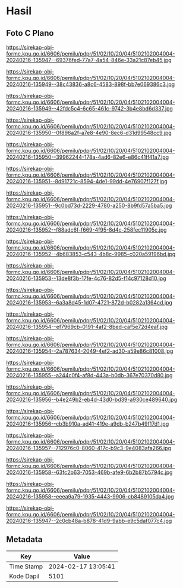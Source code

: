 # Hasil

## Foto C Plano

https://sirekap-obj-formc.kpu.go.id/6606/pemilu/pdpr/51/02/10/20/04/5102102004004-20240216-135947--69376fed-77a7-4a54-846e-33a21c87eb45.jpg

https://sirekap-obj-formc.kpu.go.id/6606/pemilu/pdpr/51/02/10/20/04/5102102004004-20240216-135949--38c43836-a8c6-4583-898f-bb7e069386c3.jpg

https://sirekap-obj-formc.kpu.go.id/6606/pemilu/pdpr/51/02/10/20/04/5102102004004-20240216-135949--42fdc5c4-6c65-461c-9742-3b4e8bd6d337.jpg

https://sirekap-obj-formc.kpu.go.id/6606/pemilu/pdpr/51/02/10/20/04/5102102004004-20240216-135950--0f896a2f-a7e8-4e90-8ec6-d31d99548cc9.jpg

https://sirekap-obj-formc.kpu.go.id/6606/pemilu/pdpr/51/02/10/20/04/5102102004004-20240216-135950--39962244-178a-4ad6-82e6-e86c41ff41a7.jpg

https://sirekap-obj-formc.kpu.go.id/6606/pemilu/pdpr/51/02/10/20/04/5102102004004-20240216-135951--8d91721c-8594-4de1-99dd-4e76907f127f.jpg

https://sirekap-obj-formc.kpu.go.id/6606/pemilu/pdpr/51/02/10/20/04/5102102004004-20240216-135951--9c0bd73d-2229-4780-a250-8b9fd57a5ba5.jpg

https://sirekap-obj-formc.kpu.go.id/6606/pemilu/pdpr/51/02/10/20/04/5102102004004-20240216-135952--f88adc6f-f669-4f95-8d4c-258fec11905c.jpg

https://sirekap-obj-formc.kpu.go.id/6606/pemilu/pdpr/51/02/10/20/04/5102102004004-20240216-135952--4b683853-c543-4b8c-9985-c020a59196bd.jpg

https://sirekap-obj-formc.kpu.go.id/6606/pemilu/pdpr/51/02/10/20/04/5102102004004-20240216-135953--13de8f3b-17fe-4c76-82d5-f14c97128d10.jpg

https://sirekap-obj-formc.kpu.go.id/6606/pemilu/pdpr/51/02/10/20/04/5102102004004-20240216-135953--6a3a8d45-1d07-4721-872d-b0282a1364cd.jpg

https://sirekap-obj-formc.kpu.go.id/6606/pemilu/pdpr/51/02/10/20/04/5102102004004-20240216-135954--ef7969cb-0191-4af2-8bed-caf5e72d4eaf.jpg

https://sirekap-obj-formc.kpu.go.id/6606/pemilu/pdpr/51/02/10/20/04/5102102004004-20240216-135954--2a787634-2049-4ef2-ad30-a59e86c81008.jpg

https://sirekap-obj-formc.kpu.go.id/6606/pemilu/pdpr/51/02/10/20/04/5102102004004-20240216-135955--a244c0f4-af8d-443a-b0db-367e70370d80.jpg

https://sirekap-obj-formc.kpu.go.id/6606/pemilu/pdpr/51/02/10/20/04/5102102004004-20240216-135956--b4e249b2-eb4d-43d0-bd39-a930ce489640.jpg

https://sirekap-obj-formc.kpu.go.id/6606/pemilu/pdpr/51/02/10/20/04/5102102004004-20240216-135956--cb3b910a-ad41-419e-a9db-b247b49f17d1.jpg

https://sirekap-obj-formc.kpu.go.id/6606/pemilu/pdpr/51/02/10/20/04/5102102004004-20240216-135957--712976c0-8060-417c-b9c3-9e4083afa266.jpg

https://sirekap-obj-formc.kpu.go.id/6606/pemilu/pdpr/51/02/10/20/04/5102102004004-20240216-135958--63fc2b63-7053-469b-afe9-6b2b87b5794c.jpg

https://sirekap-obj-formc.kpu.go.id/6606/pemilu/pdpr/51/02/10/20/04/5102102004004-20240216-135958--eeea9a79-1935-4443-9906-cb8489105da4.jpg

https://sirekap-obj-formc.kpu.go.id/6606/pemilu/pdpr/51/02/10/20/04/5102102004004-20240216-135947--2c0cb48a-b878-41d9-9abb-e9c5daf077c4.jpg


## Metadata

| Key        | Value               |
| ---------- | ------------------- |
| Time Stamp | 2024-02-17 13:05:41 |
| Kode Dapil | 5101                |



